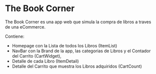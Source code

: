 # The Book Corner

The Book Corner es una app web que simula la compra de libros a traves de una eCommerce. 

Contiene:
- Homepage con la Lista de todos los Libros (ItemList) 
- NavBar con la Brand de la app, las categorias de Libros y el Contador del Carrito (CartWidget), 
- Detalle de cada Libro (ItemDetail) 
- Detalle del Carrito que muestra los Libros adquiridos (CartCount)
